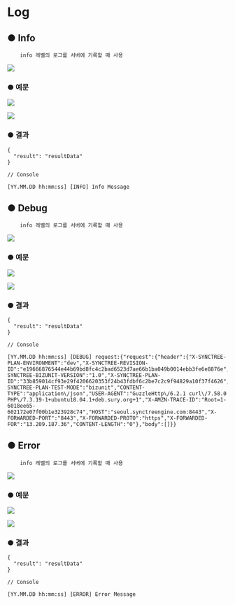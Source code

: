 # Log

## ● Info

        info 레벨의 로그를 서버에 기록할 때 사용

![](../img/assets/image%20%28243%29.png)

### ● 예문

![](../img/assets/image%20%28401%29.png)

![](../img/assets/image%20%28383%29.png)

### ● 결과

```text
{
  "result": "resultData"
}

// Console

[YY.MM.DD hh:mm:ss] [INFO] Info Message
```

## ● Debug

        info 레벨의 로그를 서버에 기록할 때 사용

![](../img/assets/image%20%28306%29.png)

### ● 예문

![](../img/assets/image%20%28417%29.png)

![](../img/assets/image%20%28408%29.png)

### ● 결과

```text
{
  "result": "resultData"
}

// Console

[YY.MM.DD hh:mm:ss] [DEBUG] request:{"request":{"header":{"X-SYNCTREE-PLAN-ENVIRONMENT":"dev","X-SYNCTREE-REVISION-ID":"e19666876544e44b69bd8fc4c2bad6523d7ae66b1ba049b0014ebb3fe6e8876e","X-SYNCTREE-BIZUNIT-VERSION":"1.0","X-SYNCTREE-PLAN-ID":"33b859014cf93e29f4206620353f24b43fdbf6c2be7c2c9f94829a10f37f4626","X-SYNCTREE-PLAN-TEST-MODE":"bizunit","CONTENT-TYPE":"application\/json","USER-AGENT":"GuzzleHttp\/6.2.1 curl\/7.58.0 PHP\/7.3.19-1+ubuntu18.04.1+deb.sury.org+1","X-AMZN-TRACE-ID":"Root=1-6018ee65-602172e07f00b1e323928c74","HOST":"seoul.synctreengine.com:8443","X-FORWARDED-PORT":"8443","X-FORWARDED-PROTO":"https","X-FORWARDED-FOR":"13.209.187.36","CONTENT-LENGTH":"0"},"body":[]}}
```

## ● Error

        info 레벨의 로그를 서버에 기록할 때 사용

![](../img/assets/image%20%28262%29.png)

### ● 예문

![](../img/assets/image%20%28403%29.png)

![](../img/assets/image%20%28429%29.png)

### ● 결과

```text
{
  "result": "resultData"
}

// Console

[YY.MM.DD hh:mm:ss] [ERROR] Error Message
```
